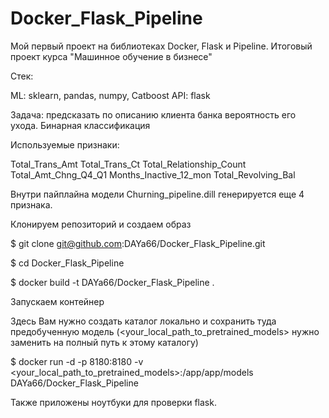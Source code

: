 # Docker_Flask_Pipeline
Мой первый проект на библиотеках Docker, Flask и Pipeline. 
Итоговый проект курса "Машинное обучение в бизнесе"

Стек:

ML: sklearn, pandas, numpy, Catboost  API: flask

Задача: предсказать по описанию клиента банка вероятность его ухода. Бинарная классификация

Используемые признаки:

Total_Trans_Amt
Total_Trans_Ct
Total_Relationship_Count
Total_Amt_Chng_Q4_Q1
Months_Inactive_12_mon
Total_Revolving_Bal 

Внутри пайплайна модели Churning_pipeline.dill генерируется еще 4 признака.

Клонируем репозиторий и создаем образ

$ git clone git@github.com:DAYa66/Docker_Flask_Pipeline.git 

$ cd Docker_Flask_Pipeline 

$ docker build -t DAYa66/Docker_Flask_Pipeline .

Запускаем контейнер

Здесь Вам нужно создать каталог локально и сохранить туда предобученную модель (<your_local_path_to_pretrained_models> нужно заменить на полный путь к этому каталогу)

$ docker run -d -p 8180:8180 -v <your_local_path_to_pretrained_models>:/app/app/models DAYa66/Docker_Flask_Pipeline

Также приложены ноутбуки для проверки flask.
